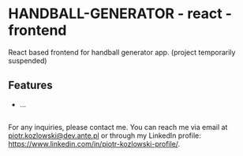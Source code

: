 # HANDBALL-GENERATOR - react - frontend

React based frontend for handball generator app.
(project temporarily suspended)

## Features

- ...

##

For any inquiries, please contact me.
You can reach me via email at piotr.kozlowski@dev.ante.pl or through my LinkedIn profile: https://www.linkedin.com/in/piotr-kozlowski-profile/.

##
